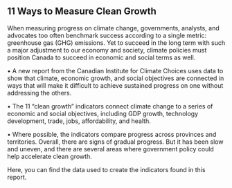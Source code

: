 ## 11 Ways to Measure Clean Growth 
When measuring progress on climate change, governments, analysts, and advocates too often benchmark success according to a single metric: greenhouse gas (GHG) emissions. Yet to succeed in the long term with such a major adjustment to our economy and society, climate policies must position Canada to succeed in economic and social terms as well. 

  •	A new report from the Canadian Institute for Climate Choices uses data to show that climate, economic growth, and social objectives are connected in ways that will make it difficult to achieve sustained progress on one without addressing the others.

  •	The 11 “clean growth” indicators connect climate change to a series of economic and social objectives, including GDP growth, technology development, trade, jobs, affordability, and health.

  •	Where possible, the indicators compare progress across provinces and territories. Overall, there are signs of gradual progress. But it has been slow and uneven, and there are several areas where government policy could help accelerate clean growth.

Here, you can find the data used to create the indicators found in this report.
